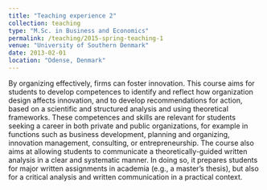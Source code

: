 ```yaml
---
title: "Teaching experience 2"
collection: teaching
type: "M.Sc. in Business and Economics"
permalink: /teaching/2015-spring-teaching-1
venue: "University of Southern Denmark"
date: 2013-02-01
location: "Odense, Denmark"
---
```


By organizing effectively, firms can foster innovation. This course aims for students to develop competences to identify and reflect how organization design affects innovation, and to develop recommendations for action, based on a scientific and structured analysis and using theoretical frameworks. These competences and skills are relevant for students seeking a career in both private and public organizations, for example in functions such as business development, planning and organizing, innovation management, consulting, or entrepreneurship. The course also aims at allowing students to communicate a theoretically-guided written analysis in a clear and systematic manner. In doing so, it prepares students for major written assignments in academia (e.g., a master’s thesis), but also for a critical analysis and written communication in a practical context.
